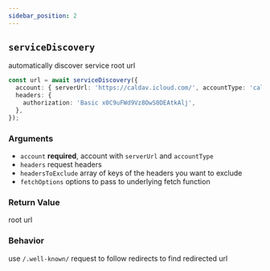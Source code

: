 ```yaml
---
sidebar_position: 2
---
```


## `serviceDiscovery`

automatically discover service root url

```ts
const url = await serviceDiscovery({
  account: { serverUrl: 'https://caldav.icloud.com/', accountType: 'caldav' },
  headers: {
    authorization: 'Basic x0C9uFWd9Vz8OwS0DEAtkAlj',
  },
});
```

### Arguments

- `account` **required**, account with `serverUrl` and `accountType`
- `headers` request headers
- `headersToExclude` array of keys of the headers you want to exclude
- `fetchOptions` options to pass to underlying fetch function

### Return Value

root url

### Behavior

use `/.well-known/` request to follow redirects to find redirected url
